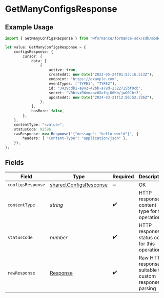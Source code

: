 # GetManyConfigsResponse

## Example Usage

```typescript
import { GetManyConfigsResponse } from "@formance/formance-sdk/sdk/models/operations";

let value: GetManyConfigsResponse = {
    configsResponse: {
        cursor: {
            data: [
                {
                    active: true,
                    createdAt: new Date("2023-05-24T01:53:16.513Z"),
                    endpoint: "https://example.com",
                    eventTypes: ["TYPE1", "TYPE2"],
                    id: "3429cdb1-a842-42bb-a79d-2322715bf0cb",
                    secret: "V0bivxRWveaoz08afqjU6Ko/jwO0Cb+3",
                    updatedAt: new Date("2024-03-31T12:50:52.726Z"),
                },
            ],
            hasMore: false,
        },
    },
    contentType: "<value>",
    statusCode: 92596,
    rawResponse: new Response('{"message": "hello world"}', {
        headers: { "Content-Type": "application/json" },
    }),
};
```

## Fields

| Field                                                                   | Type                                                                    | Required                                                                | Description                                                             |
| ----------------------------------------------------------------------- | ----------------------------------------------------------------------- | ----------------------------------------------------------------------- | ----------------------------------------------------------------------- |
| `configsResponse`                                                       | [shared.ConfigsResponse](../../../sdk/models/shared/configsresponse.md) | :heavy_minus_sign:                                                      | OK                                                                      |
| `contentType`                                                           | *string*                                                                | :heavy_check_mark:                                                      | HTTP response content type for this operation                           |
| `statusCode`                                                            | *number*                                                                | :heavy_check_mark:                                                      | HTTP response status code for this operation                            |
| `rawResponse`                                                           | [Response](https://developer.mozilla.org/en-US/docs/Web/API/Response)   | :heavy_check_mark:                                                      | Raw HTTP response; suitable for custom response parsing                 |